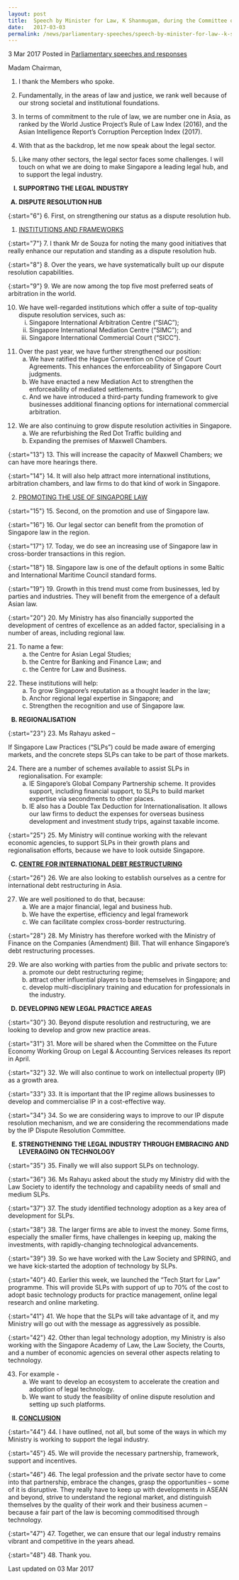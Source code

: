 ```yaml
---
layout: post
title:  Speech by Minister for Law, K Shanmugam, during the Committee of Supply Debate 2017
date:   2017-03-03
permalink: /news/parliamentary-speeches/speech-by-minister-for-law--k-shanmugam--during-the-committee-of0
---
```


3 Mar 2017 Posted in [Parliamentary speeches and responses](/news/parliamentary-speeches)


Madam Chairman,

1. I thank the Members who spoke. 

2. Fundamentally, in the areas of law and justice, we rank well because of our strong societal and institutional foundations.


3. In terms of commitment to the rule of law, we are number one in Asia, as ranked by the World Justice Project’s Rule of Law Index (2016), and the Asian Intelligence Report’s Corruption Perception Index (2017).


4. With that as the backdrop, let me now speak about the legal sector. 


5. Like many other sectors, the legal sector faces some challenges. I will touch on what we are doing to make Singapore a leading legal hub, and to support the legal industry.

<ol style="list-style-type: upper-roman; font-weight:bold;">
<li>SUPPORTING THE LEGAL INDUSTRY</li>
</ol>


<ol style="list-style-type: upper-alpha; font-weight:bold;">
<li>DISPUTE RESOLUTION HUB </li>
</ol>

{:start="6"}
6. First, on strengthening our status as a dispute resolution hub. 

<ol start="1">
<li><u> INSTITUTIONS AND FRAMEWORKS </u></li>
</ol>


{:start="7"}
7. I thank Mr de Souza for noting the many good initiatives that really enhance our reputation and standing as a dispute resolution hub.

{:start="8"}
8. Over the years, we have systematically built up our dispute resolution capabilities. 

{:start="9"}
9. We are now among the top five most preferred seats of arbitration in the world.

<ol start="10">
<li> We have well-regarded institutions which offer a suite of top-quality dispute resolution services, such as: 

<ol style="list-style-type: lower-roman">
<li>Singapore International Arbitration Centre (“SIAC”);</li>
<li>Singapore International Mediation Centre (“SIMC”); and </li>
<li>Singapore International Commercial Court (“SICC”).</li>
</ol>

</li>
</ol>


<ol start="11">
<li>Over the past year, we have further strengthened our position:

<ol style="list-style-type: lower-alpha">
<li> We have ratified the Hague Convention on Choice of Court Agreements. This enhances the enforceability of Singapore Court judgments. </li>
<li>We have enacted a new Mediation Act to strengthen the enforceability of mediated settlements. </li>
<li>And we have introduced a third-party funding framework to give businesses additional financing options for international commercial arbitration.</li>
</ol>

</li>
</ol>


<ol start="12">
<li>We are also continuing to grow dispute resolution activities in Singapore. 

<ol style="list-style-type: lower-alpha">
<li>We are refurbishing the Red Dot Traffic building and</li>
<li>Expanding the premises of Maxwell Chambers.</li>
</ol>

</li>
</ol>


{:start="13"}
13. This will increase the capacity of Maxwell Chambers; we can have more hearings there.

{:start="14"}
14. It will also help attract more international institutions, arbitration chambers, and law firms to do that kind of work in Singapore. 


<ol start="2">
<li><u>PROMOTING THE USE OF SINGAPORE LAW</u></li>
</ol>


{:start="15"}
15. Second, on the promotion and use of Singapore law.

{:start="16"}
16. Our legal sector can benefit from the promotion of Singapore law in the region. 

{:start="17"}
17. Today, we do see an increasing use of Singapore law in cross-border transactions in this region.

{:start="18"}
18. Singapore law is one of the default options in some Baltic and International Maritime Council standard forms.

{:start="19"}
19. Growth in this trend must come from businesses, led by parties and industries. They will benefit from the emergence of a default Asian law. 

{:start="20"}
20. My Ministry has also financially supported the development of centres of excellence as an added factor, specialising in a number of areas, including regional law. 



<ol start="21">
<li>To name a few: 

<ol style="list-style-type: lower-alpha">
<li> the Centre for Asian Legal Studies; </li>
<li>the Centre for Banking and Finance Law; and</li>
<li>the Centre for Law and Business.</li>
</ol>

</li>
</ol>

<ol start="22">
<li>These institutions will help:

<ol style="list-style-type: lower-alpha">
<li>To grow Singapore’s reputation as a thought leader in the law;</li>
<li>Anchor regional legal expertise in Singapore; and</li>
<li>Strengthen the recognition and use of Singapore law. </li>
</ol>

</li>
</ol>


<ol start="2" style="list-style-type: upper-alpha; font-weight:bold;">
<li>REGIONALISATION </li>
</ol>

{:start="23"}
23. Ms Rahayu asked – 

If Singapore Law Practices (“SLPs”) could be made aware of emerging markets, and the concrete steps SLPs can take to be part of those markets.


<ol start="24">
<li>There are a number of schemes available to assist SLPs in regionalisation. 
For example: 
<ol style="list-style-type: lower-alpha">
<li>IE Singapore’s Global Company Partnership scheme. It provides support, including financial support, to SLPs to build market expertise via secondments to other places. </li>
<li> IE also has a Double Tax Deduction for Internationalisation. It allows our law firms to deduct the expenses for overseas business development and investment study trips, against taxable income.

</li>
</ol>
</li>
</ol>

{:start="25"}
25. My Ministry will continue working with the relevant economic agencies, to support SLPs in their growth plans and regionalisation efforts, because we have to look outside Singapore.


<ol start="3" style="list-style-type: upper-alpha; font-weight:bold;">
<li><u>CENTRE FOR INTERNATIONAL DEBT RESTRUCTURING</u></li>
</ol>


{:start="26"}
26. We are also looking to establish ourselves as a centre for international debt restructuring in Asia. 


<ol start="27">
<li>We are well positioned to do that, because: 

<ol style="list-style-type: lower-alpha">
<li>We are a major financial, legal and business hub.</li>
<li>We have the expertise, efficiency and legal framework</li>
<li>We can facilitate complex cross-border restructuring.</li>
</ol>

</li>
</ol>


{:start="28"}
28. My Ministry has therefore worked with the Ministry of Finance on the Companies (Amendment) Bill. That will enhance Singapore’s debt restructuring processes. 

<ol start="29">
<li>We are also working with parties from the public and private sectors to: 

<ol style="list-style-type: lower-alpha">
<li>promote our debt restructuring regime;</li>
<li>attract other influential players to base themselves in Singapore; and</li>
<li>develop multi-disciplinary training and education for professionals in the industry.</li>
</ol>

</li>
</ol>


<ol start="4" style="list-style-type: upper-alpha; font-weight:bold;">
<li>DEVELOPING NEW LEGAL PRACTICE AREAS </li>
</ol>


{:start="30"}
30. Beyond dispute resolution and restructuring, we are looking to develop and grow new practice areas. 

{:start="31"}
31. More will be shared when the Committee on the Future Economy Working Group on Legal & Accounting Services releases its report in April. 

{:start="32"}
32. We will also continue to work on intellectual property (IP) as a growth area. 

{:start="33"}
33. It is important that the IP regime allows businesses to develop and commercialise IP in a cost-effective way. 

{:start="34"}
34. So we are considering ways to improve to our IP dispute resolution mechanism, and we are considering the recommendations made by the IP Dispute Resolution Committee.

<ol start="5" style="list-style-type: upper-alpha; font-weight:bold;">
<li>STRENGTHENING THE LEGAL INDUSTRY THROUGH EMBRACING AND LEVERAGING ON TECHNOLOGY</li>
</ol>


{:start="35"}
35. Finally we will also support SLPs on technology. 

{:start="36"}
36. Ms Rahayu asked about the study my Ministry did with the Law Society to identify the technology and capability needs of small and medium SLPs. 

{:start="37"}
37. The study identified technology adoption as a key area of development for SLPs.

{:start="38"}
38. The larger firms are able to invest the money. Some firms, especially the smaller firms, have challenges in keeping up, making the investments, with rapidly-changing technological advancements. 

{:start="39"}
39. So we have worked with the Law Society and SPRING, and we have kick-started the adoption of technology by SLPs.

{:start="40"}
40. Earlier this week, we launched the “Tech Start for Law” programme. This will provide SLPs with support of up to 70% of the cost to adopt basic technology products for practice management, online legal research and online marketing.

{:start="41"}
41. We hope that the SLPs will take advantage of it, and my Ministry will go out with the message as aggressively as possible. 

{:start="42"}
42. Other than legal technology adoption, my Ministry is also working with the Singapore Academy of Law, the Law Society, the Courts, and a number of economic agencies on several other aspects relating to technology.

<ol start="43">
<li>For example - 

<ol style="list-style-type: lower-alpha">
<li>We want to develop an ecosystem to accelerate the creation and adoption of legal technology. </li>
<li>We want to study the feasibility of online dispute resolution and setting up such platforms. </li>
</ol>

</li>
</ol>


<ol start="2" style="list-style-type: upper-roman; font-weight:bold;">
<li><u>CONCLUSION</u></li>
</ol>

{:start="44"}
44. I have outlined, not all, but some of the ways in which my Ministry is working to support the legal industry.

{:start="45"}
45. We will provide the necessary partnership, framework, support and incentives. 

{:start="46"}
46. The legal profession and the private sector have to come into that partnership, embrace the changes, grasp the opportunities – some of it is disruptive. They really have to keep up with developments in ASEAN and beyond, strive to understand the regional market, and distinguish themselves by the quality of their work and their business acumen – because a fair part of the law is becoming commoditised through technology.

{:start="47"}
47. Together, we can ensure that our legal industry remains vibrant and competitive in the years ahead. 

{:start="48"}
48. Thank you.






<p class="right-side-updated">Last updated on 03 Mar 2017</p> 
